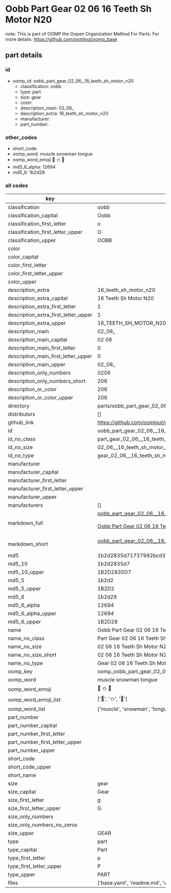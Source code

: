 # Oobb Part Gear 02 06  16 Teeth Sh Motor N20  

note: This is part of OOMP the Oopen Organization Method For Parts. For more details: https://github.com/oomlout/oomp_base

##  part details





### id
* oomp_id: oobb_part_gear_02_06__16_teeth_sh_motor_n20
  * classification: oobb
  * type: part
  * size: gear
  * color: 
  * description_main: 02_06_
  * description_extra: 16_teeth_sh_motor_n20
  * manufacturer: 
  * part_number: 

### other_codes
* short_code: 
* oomp_word: muscle snowman tongue
* oomp_word_emoji :muscle: :snowman: :tongue:
* md5_6_alpha: 12694
* md5_6: 1b2d28

### all codes 
| key | value |  
| --- | --- |  
| classification | oobb |  
| classification_capital | Oobb |  
| classification_first_letter | o |  
| classification_first_letter_upper | O |  
| classification_upper | OOBB |  
| color |  |  
| color_capital |  |  
| color_first_letter |  |  
| color_first_letter_upper |  |  
| color_upper |  |  
| description_extra | 16_teeth_sh_motor_n20 |  
| description_extra_capital | 16 Teeth Sh Motor N20 |  
| description_extra_first_letter | 1 |  
| description_extra_first_letter_upper | 1 |  
| description_extra_upper | 16_TEETH_SH_MOTOR_N20 |  
| description_main | 02_06_ |  
| description_main_capital | 02 06  |  
| description_main_first_letter | 0 |  
| description_main_first_letter_upper | 0 |  
| description_main_upper | 02_06_ |  
| description_only_numbers | 0206 |  
| description_only_numbers_short | 206 |  
| description_or_color | 206 |  
| description_or_color_upper | 206 |  
| directory | parts/oobb_part_gear_02_06__16_teeth_sh_motor_n20 |  
| distributors | [] |  
| github_link | https://github.com/oomlout/oomlout_oomp_part_src/tree/main/parts/oobb_part_gear_02_06__16_teeth_sh_motor_n20/working |  
| id | oobb_part_gear_02_06__16_teeth_sh_motor_n20 |  
| id_no_class | part_gear_02_06__16_teeth_sh_motor_n20 |  
| id_no_size | 02_06__16_teeth_sh_motor_n20 |  
| id_no_type | gear_02_06__16_teeth_sh_motor_n20 |  
| manufacturer |  |  
| manufacturer_capital |  |  
| manufacturer_first_letter |  |  
| manufacturer_first_letter_upper |  |  
| manufacturer_upper |  |  
| manufacturers | [] |  
| markdown_full | [oobb_part_gear_02_06__16_teeth_sh_motor_n20](https://github.com/oomlout/oomlout_oomp_part_src/tree/main/parts/oobb_part_gear_02_06__16_teeth_sh_motor_n20/working)<br>[](https://github.com/oomlout/oomlout_oomp_part_src/tree/main/parts/oobb_part_gear_02_06__16_teeth_sh_motor_n20/working)<br>[Oobb Part Gear 02 06  16 Teeth Sh Motor N20](https://github.com/oomlout/oomlout_oomp_part_src/tree/main/parts/oobb_part_gear_02_06__16_teeth_sh_motor_n20/working)<br><br> |  
| markdown_short | [oobb_part_gear_02_06__16_teeth_sh_motor_n20](https://github.com/oomlout/oomlout_oomp_part_src/tree/main/parts/oobb_part_gear_02_06__16_teeth_sh_motor_n20/working)<br><br> |  
| md5 | 1b2d2835d71737992bcd313c67db2f07 |  
| md5_10 | 1b2d2835d7 |  
| md5_10_upper | 1B2D2835D7 |  
| md5_5 | 1b2d2 |  
| md5_5_upper | 1B2D2 |  
| md5_6 | 1b2d28 |  
| md5_6_alpha | 12694 |  
| md5_6_alpha_upper | 12694 |  
| md5_6_upper | 1B2D28 |  
| name | Oobb Part Gear 02 06  16 Teeth Sh Motor N20 |  
| name_no_class | Part Gear 02 06  16 Teeth Sh Motor N20 |  
| name_no_size | 02 06  16 Teeth Sh Motor N20 |  
| name_no_size_short | 02 06  16 Teeth Sh Motor N20 |  
| name_no_type | Gear 02 06  16 Teeth Sh Motor N20 |  
| oomp_key | oomp_oobb_part_gear_02_06__16_teeth_sh_motor_n20 |  
| oomp_word | muscle snowman tongue |  
| oomp_word_emoji | :muscle: :snowman: :tongue: |  
| oomp_word_emoji_list | [':muscle:', ':snowman:', ':tongue:'] |  
| oomp_word_list | ['muscle', 'snowman', 'tongue'] |  
| part_number |  |  
| part_number_capital |  |  
| part_number_first_letter |  |  
| part_number_first_letter_upper |  |  
| part_number_upper |  |  
| short_code |  |  
| short_code_upper |  |  
| short_name |  |  
| size | gear |  
| size_capital | Gear |  
| size_first_letter | g |  
| size_first_letter_upper | G |  
| size_only_numbers |  |  
| size_only_numbers_no_zeros |  |  
| size_upper | GEAR |  
| type | part |  
| type_capital | Part |  
| type_first_letter | p |  
| type_first_letter_upper | P |  
| type_upper | PART |  
| files | ['base.yaml', 'readme.md', 'working.json', 'working.yaml'] |  
